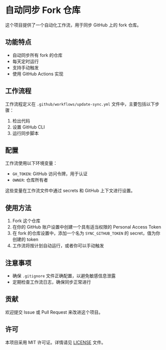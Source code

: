 # 自动同步 Fork 仓库

这个项目提供了一个自动化工作流，用于同步 GitHub 上的 fork 仓库。

## 功能特点

- 自动同步所有 fork 的仓库
- 每天定时运行
- 支持手动触发
- 使用 GitHub Actions 实现

## 工作流程

工作流程定义在 `.github/workflows/update-sync.yml` 文件中，主要包括以下步骤：

1. 检出代码
2. 设置 GitHub CLI
3. 运行同步脚本

## 配置

工作流使用以下环境变量：

- `GH_TOKEN`: GitHub 访问令牌，用于认证
- `OWNER`: 仓库所有者

这些变量在工作流文件中通过 secrets 和 GitHub 上下文进行设置。

## 使用方法

1. Fork 这个仓库
2. 在你的 GitHub 账户设置中创建一个具有适当权限的 Personal Access Token
3. 在 fork 的仓库设置中，添加一个名为 `SYNC_GITHUB_TOKEN` 的 secret，值为你创建的 token
4. 工作流将按计划自动运行，或者你可以手动触发

## 注意事项

- 确保 `.gitignore` 文件正确配置，以避免敏感信息泄露
- 定期检查工作流日志，确保同步正常进行

## 贡献

欢迎提交 Issue 或 Pull Request 来改进这个项目。

## 许可

本项目采用 MIT 许可证。详情请见 [LICENSE](LICENSE) 文件。
